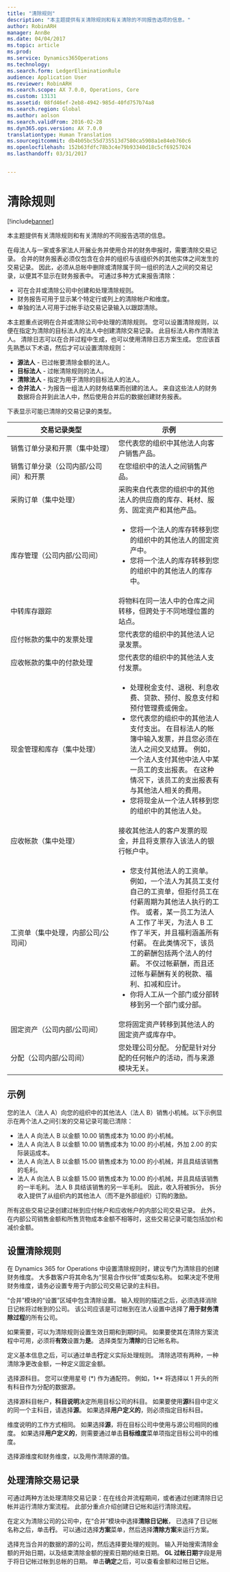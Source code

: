 ```yaml
---
title: "清除规则"
description: "本主题提供有关清除规则和有关清除的不同报告选项的信息。"
author: RobinARH
manager: AnnBe
ms.date: 04/04/2017
ms.topic: article
ms.prod: 
ms.service: Dynamics365Operations
ms.technology: 
ms.search.form: LedgerEliminationRule
audience: Application User
ms.reviewer: RobinARH
ms.search.scope: AX 7.0.0, Operations, Core
ms.custom: 13131
ms.assetid: 08fd46ef-2eb8-4942-985d-40fd757b74a8
ms.search.region: Global
ms.author: aolson
ms.search.validFrom: 2016-02-28
ms.dyn365.ops.version: AX 7.0.0
translationtype: Human Translation
ms.sourcegitcommit: db4b05bc55d735513d7580ca5908a1e84eb760c6
ms.openlocfilehash: 152b63fdfc78b3c4e79b93340d18c5cf69257024
ms.lasthandoff: 03/31/2017


---
```


# <a name="elimination-rules"></a>清除规则

[!include[banner](../includes/banner.md)]


本主题提供有关清除规则和有关清除的不同报告选项的信息。

在母法人与一家或多家法人开展业务并使用合并的财务申报时，需要清除交易记录。 合并的财务报表必须仅包含在合并的组织与该组织外的其他实体之间发生的交易记录。 因此，必须从总帐中删除或清除属于同一组织的法人之间的交易记录，以便其不显示在财务报表中。 可通过多种方式来报告清除：

-   可在合并或清除公司中创建和处理清除规则。
-   财务报告可用于显示某个特定行或列上的清除帐户和维度。
-   单独的法人可用于过帐手动交易记录输入以跟踪清除。

本主题重点说明在合并或清除公司中处理的清除规则。 您可以设置清除规则，以便在指定为清除的目标法人的法人中创建清除交易记录。 此目标法人称作清除法人。 清除日志可以在合并过程中生成，也可以使用清除日志方案生成。 您应该首先熟悉以下术语，然后才可以设置清除规则：

-   **源法人** - 已过帐要清除金额的法人。
-   **目标法人** - 过帐清除规则的法人。
-   **清除法人** - 指定为用于清除的目标法人的法人。
-   **合并法人** - 为报告一组法人的财务结果而创建的法人。 来自这些法人的财务数据将合并到此法人中，然后使用合并后的数据创建财务报表。

下表显示可能已清除的交易记录的类型。

<table>
<colgroup>
<col width="50%" />
<col width="50%" />
</colgroup>
<thead>
<tr class="header">
<th>交易记录类型</th>
<th>示例</th>
</tr>
</thead>
<tbody>
<tr class="odd">
<td>销售订单分录和开票（集中处理）</td>
<td>您代表您的组织中其他法人向客户销售产品。</td>
</tr>
<tr class="even">
<td>销售订单分录（公司内部/公司间）和开票</td>
<td>在您组织中的法人之间销售产品。</td>
</tr>
<tr class="odd">
<td>采购订单（集中处理）</td>
<td>采购来自代表您的组织中的其他法人的供应商的库存、耗材、服务、固定资产和其他产品。</td>
</tr>
<tr class="even">
<td>库存管理（公司内部/公司间）</td>
<td><ul>
<li>您将一个法人的库存转移到您的组织中的其他法人的固定资产中。</li>
<li>您将一个法人的库存转移到您的组织中的其他法人的库存中。</li>
</ul></td>
</tr>
<tr class="odd">
<td>中转库存跟踪</td>
<td>将物料在同一法人中的仓库之间转移，但跨处于不同地理位置的站点。</td>
</tr>
<tr class="even">
<td>应付帐款的集中的发票处理</td>
<td>您代表您的组织中的其他法人记录发票。</td>
</tr>
<tr class="odd">
<td>应收帐款的集中的付款处理</td>
<td>您代表您的组织中的其他法人支付发票。</td>
</tr>
<tr class="even">
<td>现金管理和库存（集中处理）</td>
<td><ul>
<li>处理税金支付、退税、利息收费、贷款、预付、股息支付和预付管理费或佣金。</li>
<li>您代表您的组织中的其他法人支付支出。 在目标法人的帐簿中输入发票，并且您必须在法人之间交叉结算。 例如，一个法人支付其他中法人中某一员工的支出报表。 在这种情况下，该员工的支出报表有与其他法人相关的费用。</li>
<li>您将现金从一个法人转移到您的组织中的其他法人处。</li>
</ul></td>
</tr>
<tr class="odd">
<td>应收帐款（集中处理）</td>
<td>接收其他法人的客户发票的现金，并且将支票存入该法人的银行帐户中。</td>
</tr>
<tr class="even">
<td>工资单（集中处理，内部公司/公司间）</td>
<td><ul>
<li>您支付其他法人的工资单。 例如，一个法人为其员工支付自己的工资单，但拒付员工在付薪周期为其他法人执行的工作。 或者，某一员工为法人 A 工作了半天，为法人 B 工作了半天，并且福利涵盖所有付薪。 在此类情况下，该员工的薪酬包括两个法人的付薪。 不仅过帐薪酬，而且还过帐与薪酬有关的税款、福利、扣减和应计。</li>
<li>你将人工从一个部门或分部转移到另一个部门或分部。</li>
</ul></td>
</tr>
<tr class="odd">
<td>固定资产（公司内部/公司间）</td>
<td>您将固定资产转移到其他法人的固定资产或库存中。</td>
</tr>
<tr class="even">
<td>分配（公司内部/公司间）</td>
<td>您处理公司分配。 分配是针对分配的任何帐户的活动，而与来源模块无关。</td>
</tr>
</tbody>
</table>

## <a name="example"></a>示例
您的法人（法人 A）向您的组织中的其他法人（法人 B）销售小机械。以下示例显示在两个法人之间引发的交易记录可能已清除：

-   法人 A 向法人 B 以金额 10.00 销售成本为 10.00 的小机械。
-   法人 A 向法人 B 以金额 10.00 销售成本为 10.00 的小机械，外加 2.00 的实际装运成本。
-   法人 A 向法人 B 以金额 15.00 销售成本为 10.00 的小机械，并且具结该销售的毛利。
-   法人 A 向法人 B 以金额 15.00 销售成本为 10.00 的小机械，并且具结该销售的一半毛利。 法人 B 具结该销售的另一半毛利。 因此，收入将被拆分。 拆分收入提供了从组织内的其他法人（而不是外部组织）订购的激励。

所有这些交易记录创建过帐到应付帐户和应收帐户的内部公司交易记录。 此外，在内部公司销售金额和所售货物成本金额不相等时，这些交易记录可能包括加价和减价金额。

## <a name="set-up-elimination-rules"></a>设置清除规则
在 Dynamics 365 for Operations 中设置清除规则时，建议专门为清除目的创建财务维度。 大多数客户将其命名为“贸易合作伙伴”或类似名称。 如果决定不使用财务维度，请务必设置专用于内部公司交易记录的主科目。 

“合并”模块的“设置”区域中包含清除设置。 输入规则的描述之后，必须选择消除日记帐将过帐到的公司。 该公司应该是可过帐到在法人设置中选择了**用于财务清除过程**的所有公司。 

如果需要，可以为清除规则设置生效日期和到期时间。 如果要使其在清除方案流程中可用，必须将**有效**设置为**是**。 选择类型为**清除**的日记帐名称。

定义基本信息之后，可以通过单击**行**定义实际处理规则。 清除选项有两种，一种清除净更改金额，一种定义固定金额。 

选择源科目。 您可以使用星号 (\*) 作为通配符。 例如，1\** 将选择以 1 开头的所有科目作为分配的数据源。 

选择源科目帐户，**科目说明**决定所用目标公司的科目。 如果要使用**源**科目中定义的同一个主科目，请选择**源**。 如果选择**用户定义的**，则必须指定目标科目。 

维度说明的工作方式相同。 如果选择**源**，将在目标公司中使用与源公司相同的维度。 如果选择**用户定义的**，则需要通过单击**目标维度**菜单项指定目标公司中的维度。 

选择源维度和财务维度，以及用作清除源的值。

## <a name="process-elimination-transactions"></a>处理清除交易记录
可通过两种方法处理清除交易记录：在在线合并流程期间，或者通过创建清除日记帐并运行清除方案流程。 此部分重点介绍创建日记帐和运行清除流程。 

在定义为清除公司的公司中，在“合并”模块中选择**清除日记帐**， 已选择了日记帐名称之后，单击**行**。 可以通过选择**方案**菜单，然后选择**清除方案**来运行方案。

选择充当合并的数据的源的公司，然后选择要处理的规则。 输入开始搜索清除金额的开始日期，以及结束清除金额的搜索日期的结束日期。 **GL 过帐日期**字段是用于将日记帐过帐到总帐的日期。 单击**确定**之后，可以查看金额和过帐日记帐。




